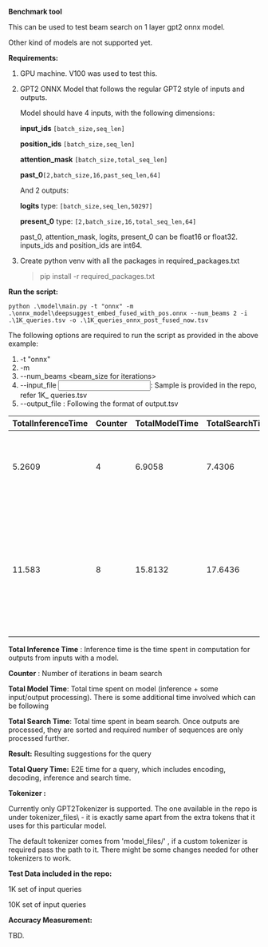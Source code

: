 **Benchmark tool**

This can be used to test beam search on 1 layer gpt2 onnx model.

Other kind of models are not supported yet.



**Requirements:**

1. GPU machine. V100 was used to test this. 

2. GPT2 ONNX Model that follows the regular GPT2 style of inputs and outputs.

    Model should have 4 inputs, with the following dimensions: 

   **input_ids** `[batch_size,seq_len]`

   **position_ids** `[batch_size,seq_len]`

   **attention_mask** `[batch_size,total_seq_len]`

   **past_0**`[2,batch_size,16,past_seq_len,64]`

   And 2 outputs:

   **logits**	type: `[batch_size,seq_len,50297]`

   **present_0** type: `[2,batch_size,16,total_seq_len,64]`

   past_0, attention_mask, logits, present_0 can be float16 or float32. inputs_ids and position_ids are int64.

   

3. Create python venv with all the packages in required_packages.txt

   >  pip install -r required_packages.txt

   

**Run the script:**

```
python .\model\main.py -t "onnx" -m .\onnx_model\deepsuggest_embed_fused_with_pos.onnx --num_beams 2 -i .\1K_queries.tsv -o .\1K_queries_onnx_post_fused_now.tsv
```

The following options are required to run the script as provided in the above example:

1. -t "onnx"
2. -m <path to the model location>
3. --num_beams <beam_size for iterations>
4. --input_file <input file with query per line>: 	Sample is provided in the repo, refer 1K_ queries.tsv
5. --output_file <output file with the results> : Following the format of output.tsv

| TotalInferenceTime | Counter | TotalModelTime | TotalSearchTime | Result                                                       | TotalQueryTime |
| ------------------ | ------- | -------------- | --------------- | ------------------------------------------------------------ | -------------- |
| 5.2609             | 4       | 6.9058         | 7.4306          | ["snap", "snake", "snacks",  "snack", "snap on", "snakes",  "snapped", "snail"] | 19.6145        |
| 11.583             | 8       | 15.8132        | 17.6436         | ["runoff", "runoff test", "runoff test  kit", "runoff test kit/", "runoff test kit/youtube",  "runoff test kit/youtube/", "runoff test kit/youtube/h",  "runoff test kit/youtube/hc"] | 36.4981        |

**Total Inference Time** : Inference time is the time spent in computation for outputs from inputs with a model.

**Counter** : Number of iterations in beam search

**Total Model Time**: Total time spent on model (inference + some input/output processing). There is some additional time involved which can be following 

**Total Search Time**: Total time spent in beam search. Once outputs are processed, they are sorted and required number of sequences are only processed further.

**Result:** Resulting suggestions for the query

**Total Query Time:** E2E time for a query, which includes encoding, decoding, inference and search time.



**Tokenizer :**

Currently only GPT2Tokenizer is supported. The one available in the repo is under tokenizer_files\ - it is exactly same apart from the extra tokens that it uses for this particular model.

The default tokenizer comes from 'model_files/' , if a custom tokenizer is required pass the path to it. There might be some changes needed for other tokenizers to work.





**Test Data included in the repo:**

1K set of input queries

10K set of input queries




 **Accuracy Measurement:**

TBD.
